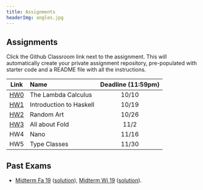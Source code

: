 ```yaml
---
title: Assignments
headerImg: angles.jpg
---
```


## Assignments

Click the Github Classroom link next to the assignment. 
This will automatically create your private assignment repository, 
pre-populated with starter code and a README file with all the instructions.


| Link                                             | Name                            | Deadline (11:59pm)        |
|:------------------------------------------------:|:--------------------------------|:-------------------------:|
| [HW0](https://classroom.github.com/a/ntHHd64Z)   | The Lambda Calculus             | 10/10                     |
| [HW1](https://classroom.github.com/a/1Qsc21M6)   | Introduction to Haskell         | 10/19                     |
| [HW2](https://classroom.github.com/a/CT51NFBn)   | Random Art                      | 10/26                     |
| [HW3](https://classroom.github.com/a/YQTokaPw)   | All about Fold                  | 11/2                      |
| HW4   | Nano                             | 11/16                      |
| HW5   | Type Classes                     | 11/30                      |


## Past Exams

- [Midterm Fa 19](/static/raw/130-midterm-fa19.pdf) ([solution](/static/raw/130-midterm-fa19-solution.pdf)),
  [Midterm Wi 19](/static/raw/130-midterm-wi19.pdf) ([solution](/static/raw/130-midterm-wi19-solution.pdf)).

<!--
- [Final Fa 19](/static/raw/130-final-fa19.pdf) ([solution](/static/raw/130-final-fa19-solution.pdf)),
  [Final Wi 19](/static/raw/130-final-wi19.pdf) ([solution](/static/raw/130-final-wi19-solution.pdf)).
--> 
